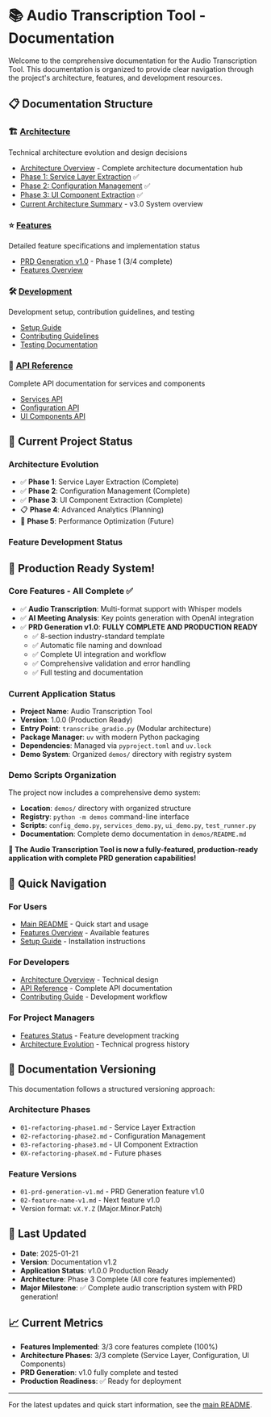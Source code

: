 # 📚 Audio Transcription Tool - Documentation

Welcome to the comprehensive documentation for the Audio Transcription Tool. This documentation is organized to provide clear navigation through the project's architecture, features, and development resources.

## 📋 Documentation Structure

### 🏗️ [Architecture](architecture/)
Technical architecture evolution and design decisions
- [Architecture Overview](architecture/README.md) - Complete architecture documentation hub
- [Phase 1: Service Layer Extraction](architecture/01-refactoring-phase1.md) ✅
- [Phase 2: Configuration Management](architecture/02-refactoring-phase2.md) ✅  
- [Phase 3: UI Component Extraction](architecture/03-refactoring-phase3.md) ✅
- [Current Architecture Summary](architecture/current-architecture.md) - v3.0 System overview

### ⭐ [Features](features/)
Detailed feature specifications and implementation status
- [PRD Generation v1.0](features/01-prd-generation-v1.md) - Phase 1 (3/4 complete)
- [Features Overview](features/features-index.md)

### 🛠️ [Development](development/)
Development setup, contribution guidelines, and testing
- [Setup Guide](development/setup-guide.md)
- [Contributing Guidelines](development/contributing.md)
- [Testing Documentation](development/testing.md)

### 📖 [API Reference](api/)
Complete API documentation for services and components
- [Services API](api/services-api.md)
- [Configuration API](api/configuration-api.md)
- [UI Components API](api/ui-components-api.md)

## 🚀 Current Project Status

### Architecture Evolution
- ✅ **Phase 1**: Service Layer Extraction (Complete)
- ✅ **Phase 2**: Configuration Management (Complete)
- ✅ **Phase 3**: UI Component Extraction (Complete)
- 📋 **Phase 4**: Advanced Analytics (Planning)
- 🔄 **Phase 5**: Performance Optimization (Future)

### Feature Development Status

## 🎉 Production Ready System!

### Core Features - All Complete ✅
- ✅ **Audio Transcription**: Multi-format support with Whisper models
- ✅ **AI Meeting Analysis**: Key points generation with OpenAI integration  
- ✅ **PRD Generation v1.0**: **FULLY COMPLETE AND PRODUCTION READY**
  - ✅ 8-section industry-standard template
  - ✅ Automatic file naming and download
  - ✅ Complete UI integration and workflow
  - ✅ Comprehensive validation and error handling
  - ✅ Full testing and documentation

### Current Application Status
- **Project Name**: Audio Transcription Tool
- **Version**: 1.0.0 (Production Ready)
- **Entry Point**: `transcribe_gradio.py` (Modular architecture)
- **Package Manager**: `uv` with modern Python packaging
- **Dependencies**: Managed via `pyproject.toml` and `uv.lock`
- **Demo System**: Organized `demos/` directory with registry system

### Demo Scripts Organization
The project now includes a comprehensive demo system:
- **Location**: `demos/` directory with organized structure
- **Registry**: `python -m demos` command-line interface
- **Scripts**: `config_demo.py`, `services_demo.py`, `ui_demo.py`, `test_runner.py`
- **Documentation**: Complete demo documentation in `demos/README.md`

**🚀 The Audio Transcription Tool is now a fully-featured, production-ready application with complete PRD generation capabilities!**

## 🎯 Quick Navigation

### For Users
- [Main README](../README.md) - Quick start and usage
- [Features Overview](features/features-index.md) - Available features
- [Setup Guide](development/setup-guide.md) - Installation instructions

### For Developers
- [Architecture Overview](architecture/current-architecture.md) - Technical design
- [API Reference](api/) - Complete API documentation
- [Contributing Guide](development/contributing.md) - Development workflow

### For Project Managers
- [Features Status](features/features-index.md) - Feature development tracking
- [Architecture Evolution](architecture/) - Technical progress history

## 📝 Documentation Versioning

This documentation follows a structured versioning approach:

### Architecture Phases
- `01-refactoring-phase1.md` - Service Layer Extraction
- `02-refactoring-phase2.md` - Configuration Management
- `03-refactoring-phase3.md` - UI Component Extraction
- `0X-refactoring-phaseX.md` - Future phases

### Feature Versions
- `01-prd-generation-v1.md` - PRD Generation feature v1.0
- `02-feature-name-v1.md` - Next feature v1.0
- Version format: `vX.Y.Z` (Major.Minor.Patch)

## 🔄 Last Updated
- **Date**: 2025-01-21
- **Version**: Documentation v1.2
- **Application Status**: v1.0.0 Production Ready
- **Architecture**: Phase 3 Complete (All core features implemented)
- **Major Milestone**: ✅ Complete audio transcription system with PRD generation!

## 📈 Current Metrics
- **Features Implemented**: 3/3 core features complete (100%)
- **Architecture Phases**: 3/3 complete (Service Layer, Configuration, UI Components)  
- **PRD Generation**: v1.0 fully complete and tested
- **Production Readiness**: ✅ Ready for deployment

---

For the latest updates and quick start information, see the [main README](../README.md).
